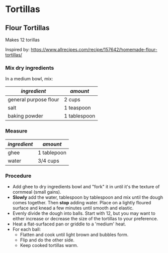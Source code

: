 # Tortillas

## Flour Tortillas

Makes 12 torillas

Inspired by: <https://www.allrecipes.com/recipe/157642/homemade-flour-tortillas/>

### Mix dry ingredients

In a medium bowl, mix:

| *ingredient* | *amount* |
| --- | --- |
| general purpose flour | 2 cups |
| salt | 1 teaspoon |
| baking powder | 1 tablespoon |

### Measure

| *ingredient* | *amount* |
| --- | --- |
| ghee | 1 tablepoon |
| water | 3/4 cups

### Procedure

* Add ghee to dry ingredients bowl and "fork" it in until it's the texture of cornmeal (small gains).
* **Slowly** add the water, tablespoon by tablespoon and mix until the dough comes together. Then **stop** adding water. Place on a lightly floured surface and knead a few minutes until smooth and elastic.
* Evenly divide the dough into balls. Start with 12, but you may want to either increase or decrease the size of the tortillas to your preference.
* Heat a flat-surfaced pan or griddle to a 'medium' heat.
* For each ball: 
  * Flatten and cook until light brown and bubbles form. 
  * Flip and do the other side.
  * Keep cooked tortillas warm.